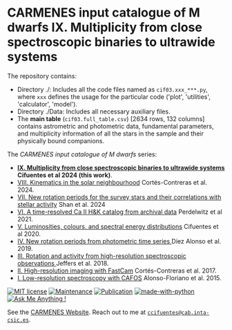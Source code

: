 # CARMENES input catalogue of M dwarfs IX. Multiplicity from close spectroscopic binaries to ultrawide systems

The repository contains:

- Directory ./: Includes all the code files named as `cif03.xxx_***.py`, where `xxx` defines the usage for the particular code ('plot', 'utilities', 'calculator', 'model'). 
- Directory ./Data: Includes all necessary auxiliary files.
- The **main table** (`cif03.full_table.csv`) [2634 rows, 132 columns] contains astrometric and photometric data, fundamental parameters, and multiplicity information of all the stars in the sample and their physically bound companions.

The *CARMENES input catalogue of M dwarfs* series:

- <a href="https://ui.adsabs.harvard.edu/abs/2024arXiv241212264C/abstract" target="_blank">**IX. Multiplicity from close spectroscopic binaries to ultrawide systems**</a>  **Cifuentes et al 2024 (this work)**.
- <a href="https://ui.adsabs.harvard.edu/abs/2024A%26A...692A.206C/abstract" target="_blank">VIII. Kinematics in the solar neighbourhood</a>  Cortés-Contreras et al. 2024.
- <a href="https://ui.adsabs.harvard.edu/abs/2024A%26A...684A...9S/abstract" target="_blank">VII. New rotation periods for the survey stars and their correlations with stellar activity</a>  Shan et al. 2024
- <a href="https://ui.adsabs.harvard.edu/abs/2021A%26A...652A.116P/abstract" target="_blank">VI. A time-resolved Ca II H&K catalog from archival data</a>  Perdelwitz et al 2021.
- <a href="https://ui.adsabs.harvard.edu/abs/2020A%26A...642A.115C/abstract" target="_blank">V. Luminosities, colours, and spectral energy distributions</a>  Cifuentes et al 2020.
- <a href="https://ui.adsabs.harvard.edu/abs/2019A%26A...621A.126D/abstract" target="_blank">IV. New rotation periods from photometric time series </a> Díez Alonso et al. 2019.
- <a href="https://ui.adsabs.harvard.edu/abs/2018A%26A...614A..76J/abstract" target="_blank">III. Rotation and activity from high-resolution spectroscopic observations </a> Jeffers et al. 2018.
- <a href="https://ui.adsabs.harvard.edu/abs/2017A%26A...597A..47C/abstract" target="_blank">II. High-resolution imaging with FastCam</a> Cortés-Contreras et al. 2017.
- <a href="https://ui.adsabs.harvard.edu/abs/2015A%26A...577A.128A/abstract" target="_blank">I. Low-resolution spectroscopy with CAFOS</a> Alonso-Floriano et al. 2015.

[![MIT license](https://img.shields.io/badge/License-MIT-blue.svg)](https://lbesson.mit-license.org/)
[![Maintenance](https://img.shields.io/badge/Maintained%3F-yes-green.svg)](https://GitHub.com/Naereen/StrapDown.js/graphs/commit-activity)
[![Publication](https://img.shields.io/badge/Published%3F-yes-brightgreen.svg)](https://ui.adsabs.harvard.edu/abs/2024arXiv241212264C/abstract)
[![made-with-python](https://img.shields.io/badge/Made%20with-Python-1f425f.svg)](https://www.python.org/)
[![Ask Me Anything !](https://img.shields.io/badge/Ask%20me-anything-1abc9c.svg)](https://GitHub.com/ccifuentesr)

See the <a href="https://carmenes.caha.es" target="_blank">CARMENES Website</a>.
Reach out to me at <a href="mailto:ccifuentes@cab.inta-csic.es">`ccifuentes@cab.inta-csic.es`</a>.
